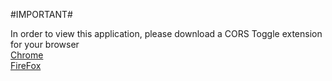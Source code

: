 
#IMPORTANT#

In order to view this application, please download a CORS Toggle extension for your browser
<br>
[Chrome](https://chrome.google.com/webstore/detail/cors-toggle/jioikioepegflmdnbocfhgmpmopmjkim?utm_source=chrome-app-launcher-info-dialog)
<br>
[FireFox](https://addons.mozilla.org/en-US/firefox/addon/cors-everywhere/)

